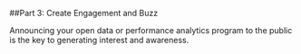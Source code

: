 ##Part 3: Create Engagement and Buzz


Announcing your open data or performance analytics program to the public is the key to generating interest and awareness.

